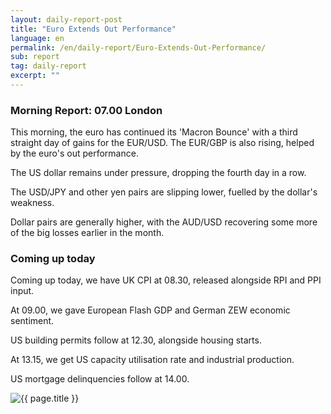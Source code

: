 ```yaml
---
layout: daily-report-post
title: "Euro Extends Out Performance"
language: en
permalink: /en/daily-report/Euro-Extends-Out-Performance/
sub: report
tag: daily-report
excerpt: ""
---
```

### Morning Report: 07.00 London

This morning, the euro has continued its 'Macron Bounce' with a third straight day of gains for the EUR/USD. The EUR/GBP is also rising, helped by the euro's out performance.

The US dollar remains under pressure, dropping the fourth day in a row.

The USD/JPY and other yen pairs are slipping lower, fuelled by the dollar's weakness. 

Dollar pairs are generally higher, with the AUD/USD recovering some more of the big losses earlier in the month.


### Coming up today

Coming up today, we have UK CPI at 08.30, released alongside RPI and PPI input. 

At 09.00, we gave European Flash GDP and German ZEW economic sentiment. 

US building permits follow at 12.30, alongside housing starts. 

At 13.15, we get US capacity utilisation rate and industrial production.

US mortgage delinquencies follow at 14.00.

<p><img src="{{ "/assets/images/daily-report/2017-05-16_07-19-30.jpg" | relative_url }}" alt="{{ page.title }}" title="{{ page.title }}"></p>